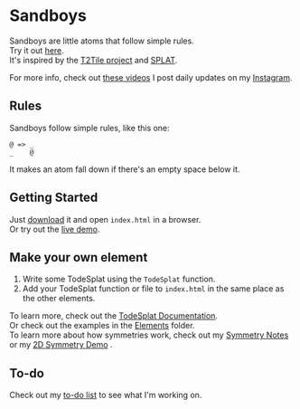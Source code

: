# Sandboys
Sandboys are little atoms that follow simple rules.<br>
Try it out [here](http://www.sandboys.land).<br>
It's inspired by the [T2Tile project](https://t2tile.org/) and [SPLAT](https://github.com/DaveAckley/SPLAT).

For more info, check out [these videos](https://www.youtube.com/playlist?list=PL9uRa69RF-7wastqKWXT4d9F84BAzfVd4)
I post daily updates on my [Instagram](https://www.instagram.com/todepond/).

## Rules
Sandboys follow simple rules, like this one:
```
@ => _
_    @
```
It makes an atom fall down if there's an empty space below it.<br>

## Getting Started
Just [download](https://github.com/l2wilson94/Sandboys/archive/master.zip) it and open `index.html` in a browser.<br>
Or try out the [live demo](http://www.sandboys.land).

## Make your own element
1. Write some TodeSplat using the `TodeSplat` function.
2. Add your TodeSplat function or file to `index.html` in the same place as the other elements.

To learn more, check out the [TodeSplat Documentation](https://github.com/l2wilson94/Sandboys/wiki/TodeSplat-Documentation).<br>
Or check out the examples in the [Elements](https://github.com/l2wilson94/Sandboys/tree/master/Elements) folder.<br>
To learn more about how symmetries work, check out my [Symmetry Notes](https://nifty-heyrovsky-333d51.netlify.com/symmetry.html) or my [2D Symmetry Demo](https://nifty-heyrovsky-333d51.netlify.com/demo2d.html) .

## To-do
Check out my [to-do list](https://github.com/l2wilson94/Sandboys/wiki/Todo-List) to see what I'm working on.
